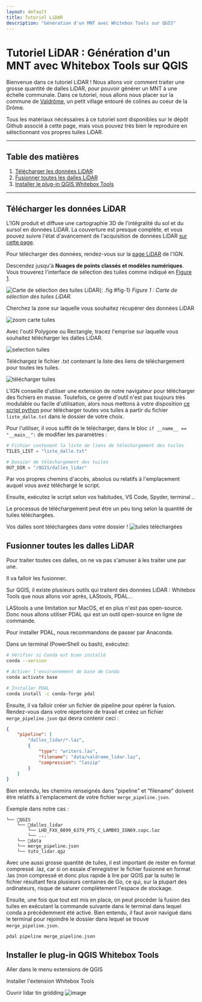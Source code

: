 ```yaml
---
layout: default
title: Tutoriel LiDAR
description: "Génération d'un MNT avec Whitebox Tools sur QGIS"
---
```


# Tutoriel LiDAR : Génération d'un MNT avec Whitebox Tools sur QGIS

Bienvenue dans ce tutoriel LiDAR !
Nous allons voir comment traiter une grosse quantité de dalles LiDAR, pour pouvoir générer un MNT à une échelle communale.
Dans ce tutoriel, nous allons nous placer sur la commune de [Valdrôme](https://www.google.fr/maps/place/26310+Valdr%C3%B4me/@44.4966869,5.5400527,13z/data=!4m6!3m5!1s0x12cae603804a2bcb:0x408ab2ae4bfb590!8m2!3d44.504108!4d5.571565!16s%2Fm%2F03mhlq1?entry=ttu&g_ep=EgoyMDI1MDEyOS4xIKXMDSoASAFQAw%3D%3D), un petit village entouré de colines au coeur de la Drôme.

Tous les matériaux nécéssaires à ce tutoriel sont disponibles sur le dépôt Github associé à cette page, mais vous pouvez très bien le reproduire en sélectionnant vos propres tuiles LiDAR.

---

## Table des matières

1. [Télécharger les données LiDAR](#télécharger-les-données-lidar)
2. [Fusionner toutes les dalles LiDAR](#fusionner-toutes-les-dalles-lidar)
3. [Installer le plug-in QGIS Whitebox Tools](#installer-le-plug-in-qgis-whitebox-tools)

---

## Télécharger les données LiDAR

L'IGN produit et diffuse une cartographie 3D de l'intégralité du sol et du sursol en données LiDAR.
La couverture est presque complète, et vous pouvez suivre l'état d'avancement de l'acquisition de données LiDAR [sur cette page](https://macarte.ign.fr/carte/322ea69dab4c7e5afabc6ec7043b5994/acquisitionslidarhd).

Pour télécharger des données, rendez-vous sur la [page LiDAR](https://geoservices.ign.fr/lidarhd) de l'IGN.

Descendez jusqu'à **Nuages de points classés et modèles numériques**.
Vous trouverez l'interface de sélection des tuiles comme indiqué en [Figure 1](#fig-1).

![Carte de sélection des tuiles LiDAR](/images/carte_select_tuiles.png){: .fig #fig-1}
_Figure 1 : Carte de sélection des tuiles LiDAR._

Cherchez la zone sur laquelle vous souhaitez récupérer des données LiDAR

![zoom carte tuiles](/images/zoom_carte_select_tuiles.png)

Avec l'outil Polygone ou Rectangle, tracez l'emprise sur laquelle vous souhaitez télécharger les dalles LiDAR.

![selection tuiles](/images/select_tuiles.png)

Téléchargez le fichier .txt contenant la liste des liens de téléchargement pour toutes les tuiles.

![télécharger tuiles](/images/download_tuiles.png)

L'IGN conseille d'utiliser une extension de notre navigateur pour télécharger des fichiers en masse.
Toutefois, ce genre d'outil n'est pas toujours très modulable ou facile d'utilisation, alors nous mettons à votre disposition [ce script python](https://github.com/dodviso/tuto_lidar/blob/master/download_tiles.py) pour télécharger toutes vos tuiles à partir du fichier `liste_dalle.txt` dans le dossier de votre choix.

Pour l'utiliser, il vous suffit de le télécharger, dans le bloc `if __name__ == "__main__":` de modifier les paramètres :

```python
# Fichier contenant la liste de liens de téléchargement des tuiles
TILES_LIST = "liste_dalle.txt"

# Dossier de téléchargement des tuiles
OUT_DIR = "/QGIS/dalles_lidar"
```

Par vos propres chemins d'accès, absolus ou relatifs à l'emplacement auquel vous avez téléchargé le script.

Ensuite, exécutez le script selon vos habitudes, VS Code, Spyder, terminal ..

Le processus de téléchargement peut être un peu long selon la quantité de tuiles téléchargées.

Vos dalles sont téléchargées dans votre dossier !
![tuiles téléchargées](/images/dalles_telechargees.png)


## Fusionner toutes les dalles LiDAR

Pour traiter toutes ces dalles, on ne va pas s'amuser à les traiter une par une.

Il va falloir les fusionner.

Sur QGIS, il existe plusieurs outils qui traitent des données LiDAR : Whitebox Tools que nous allons voir après, LAStools, PDAL...

LAStools a une limitation sur MacOS, et en plus n'est pas open-source. Donc nous allons utiliser PDAL qui est un outil open-source en ligne de commande.

Pour installer PDAL, nous recommandons de passer par Anaconda.

Dans un terminal (PowerShell ou bash), exécutez:
```bash
# Vérifier si Conda est bien installé
conda --version
```

```bash
# Activer l'environnement de base de Conda
conda activate base
```

```bash
# Installer PDAL
conda install -c conda-forge pdal
```

Ensuite, il va falloir créer un fichier de pipeline pour opérer la fusion.
Rendez-vous dans votre répertoire de travail et créez un fichier `merge_pipeline.json` qui devra contenir ceci :

```json
{
    "pipeline": [
        "dalles_lidar/*.laz",
        {
            "type": "writers.las",
            "filename": "data/valdrome_lidar.laz",
            "compression": "laszip"
        }
    ]
}
```

Bien entendu, les chemins renseignés dans "pipeline" et "filename" doivent être relatifs à l'emplacement de votre fichier `merge_pipeline.json`.

Exemple dans notre cas :

```
└── 📁QGIS
    └── 📁dalles_lidar
        └── LHD_FXX_0899_6379_PTS_C_LAMB93_IGN69.copc.laz
        └── ...
    └── 📁data
    └── merge_pipeline.json
    └── tuto_lidar.qgz
```

Avec une aussi grosse quantité de tuiles, il est important de rester en format compressé .laz, car si on essaie d'enregistrer le fichier fusionné en format .las (non compressé et donc plus rapide à lire par QGIS par la suite) le fichier résultant fera plusieurs centaines de Go, ce qui, sur la plupart des ordinateurs, risque de saturer complètement l'espace de stockage.

Ensuite, une fois que tout est mis en place, on peut procéder la fusion des tuiles en exécutant la commande suivante dans le terminal dans lequel conda a précédemment été activé.
Bien entendu, il faut avoir navigué dans le terminal pour rejoindre le dossier dans lequel se trouve `merge_pipeline.json`.

```
pdal pipeline merge_pipeline.json
```


## Installer le plug-in QGIS Whitebox Tools

Aller dans le menu extensions de QGIS

Installer l'extension Whitebox Tools

Ouvrir lidar tin gridding
![image](/images/lidar_tin_gridding.png)

